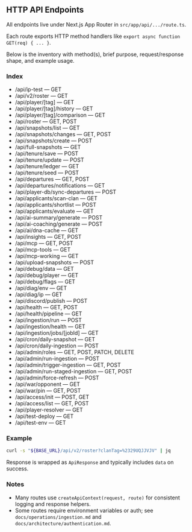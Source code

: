 ## HTTP API Endpoints

All endpoints live under Next.js App Router in `src/app/api/.../route.ts`.

Each route exports HTTP method handlers like `export async function GET(req) { ... }`.

Below is the inventory with method(s), brief purpose, request/response shape, and example usage.

### Index

- /api/ip-test — GET
- /api/v2/roster — GET
- /api/player/[tag] — GET
- /api/player/[tag]/history — GET
- /api/player/[tag]/comparison — GET
- /api/roster — GET, POST
- /api/snapshots/list — GET
- /api/snapshots/changes — GET, POST
- /api/snapshots/create — POST
- /api/full-snapshots — GET
- /api/tenure/save — POST
- /api/tenure/update — POST
- /api/tenure/ledger — GET
- /api/tenure/seed — POST
- /api/departures — GET, POST
- /api/departures/notifications — GET
- /api/player-db/sync-departures — POST
- /api/applicants/scan-clan — GET
- /api/applicants/shortlist — POST
- /api/applicants/evaluate — GET
- /api/ai-summary/generate — POST
- /api/ai-coaching/generate — POST
- /api/ai/dna-cache — GET
- /api/insights — GET, POST
- /api/mcp — GET, POST
- /api/mcp-tools — GET
- /api/mcp-working — GET
- /api/upload-snapshots — POST
- /api/debug/data — GET
- /api/debug/player — GET
- /api/debug/flags — GET
- /api/diag/env — GET
- /api/diag/ip — GET
- /api/discord/publish — POST
- /api/health — GET, POST
- /api/health/pipeline — GET
- /api/ingestion/run — POST
- /api/ingestion/health — GET
- /api/ingestion/jobs/[jobId] — GET
- /api/cron/daily-snapshot — GET
- /api/cron/daily-ingestion — POST
- /api/admin/roles — GET, POST, PATCH, DELETE
- /api/admin/run-ingestion — POST
- /api/admin/trigger-ingestion — GET, POST
- /api/admin/run-staged-ingestion — GET, POST
- /api/admin/force-refresh — POST
- /api/war/opponent — GET
- /api/war/pin — GET, POST
- /api/access/init — POST, GET
- /api/access/list — GET, POST
- /api/player-resolver — GET
- /api/test-deploy — GET
- /api/test-env — GET

### Example

```bash
curl -s "${BASE_URL}/api/v2/roster?clanTag=%2329UQJJVJV" | jq
```

Response is wrapped as `ApiResponse` and typically includes `data` on success.

### Notes
- Many routes use `createApiContext(request, route)` for consistent logging and response helpers.
- Some routes require environment variables or auth; see `docs/operations/ingestion.md` and `docs/architecture/authentication.md`.

